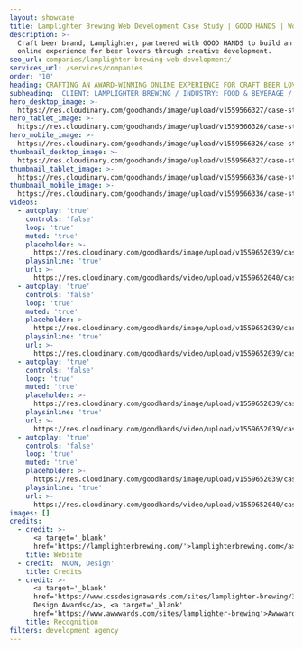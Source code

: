 ```yaml
---
layout: showcase
title: Lamplighter Brewing Web Development Case Study | GOOD HANDS | Work
description: >-
  Craft beer brand, Lamplighter, partnered with GOOD HANDS to build an engaging
  online experience for beer lovers through creative development.
seo_url: companies/lamplighter-brewing-web-development/
services_url: /services/companies
order: '10'
heading: CRAFTING AN AWARD-WINNING ONLINE EXPERIENCE FOR CRAFT BEER LOVERS
subheading: 'CLIENT: LAMPLIGHTER BREWING / INDUSTRY: FOOD & BEVERAGE / ROLE: DEVELOPMENT'
hero_desktop_image: >-
  https://res.cloudinary.com/goodhands/image/upload/v1559566327/case-studies/lamplighter-brewing/case-study-lamplighter-brewing-1280px_vlceub.jpg
hero_tablet_image: >-
  https://res.cloudinary.com/goodhands/image/upload/v1559566326/case-studies/lamplighter-brewing/case-study-lamplighter-brewing-768px_neuho3.jpg
hero_mobile_image: >-
  https://res.cloudinary.com/goodhands/image/upload/v1559566326/case-studies/lamplighter-brewing/case-study-lamplighter-brewing-360px_oky1uo.jpg
thumbnail_desktop_image: >-
  https://res.cloudinary.com/goodhands/image/upload/v1559566327/case-studies/lamplighter-brewing/case-study-lamplighter-brewing-1280px_vlceub.jpg
thumbnail_tablet_image: >-
  https://res.cloudinary.com/goodhands/image/upload/v1559566336/case-studies/lamplighter-brewing/lamplighter-brewing-thumbnail-768px_gkr0z2.jpg
thumbnail_mobile_image: >-
  https://res.cloudinary.com/goodhands/image/upload/v1559566336/case-studies/lamplighter-brewing/lamplighter-brewing-thumbnail-360px_l6ugux.jpg
videos:
  - autoplay: 'true'
    controls: 'false'
    loop: 'true'
    muted: 'true'
    placeholder: >-
      https://res.cloudinary.com/goodhands/image/upload/v1559652039/case-studies/lamplighter-brewing/case-study-lamplighter-brewing-01_uphaxf.jpg
    playsinline: 'true'
    url: >-
      https://res.cloudinary.com/goodhands/video/upload/v1559652040/case-studies/lamplighter-brewing/case-study-lamplighter-brewing-01_ta8rsi.mp4
  - autoplay: 'true'
    controls: 'false'
    loop: 'true'
    muted: 'true'
    placeholder: >-
      https://res.cloudinary.com/goodhands/image/upload/v1559652039/case-studies/lamplighter-brewing/case-study-lamplighter-brewing-02_fksxhp.jpg
    playsinline: 'true'
    url: >-
      https://res.cloudinary.com/goodhands/video/upload/v1559652039/case-studies/lamplighter-brewing/case-study-lamplighter-brewing-02_r9knnq.mp4
  - autoplay: 'true'
    controls: 'false'
    loop: 'true'
    muted: 'true'
    placeholder: >-
      https://res.cloudinary.com/goodhands/image/upload/v1559652039/case-studies/lamplighter-brewing/case-study-lamplighter-brewing-03_nlp9mx.jpg
    playsinline: 'true'
    url: >-
      https://res.cloudinary.com/goodhands/video/upload/v1559652039/case-studies/lamplighter-brewing/case-study-lamplighter-brewing-03_ee1tgn.mp4
  - autoplay: 'true'
    controls: 'false'
    loop: 'true'
    muted: 'true'
    placeholder: >-
      https://res.cloudinary.com/goodhands/image/upload/v1559652039/case-studies/lamplighter-brewing/case-study-lamplighter-brewing-04_ozzbeu.jpg
    playsinline: 'true'
    url: >-
      https://res.cloudinary.com/goodhands/video/upload/v1559652040/case-studies/lamplighter-brewing/case-study-lamplighter-brewing-04_jjpowc.mp4
images: []
credits:
  - credit: >-
      <a target='_blank'
      href='https://lamplighterbrewing.com/'>lamplighterbrewing.com</a>
    title: Website
  - credit: 'NOON, Design'
    title: Credits
  - credit: >-
      <a target='_blank'
      href='https://www.cssdesignawards.com/sites/lamplighter-brewing/33260/'>CSS
      Design Awards</a>, <a target='_blank'
      href='https://www.awwwards.com/sites/lamplighter-brewing'>Awwwards</a>
    title: Recognition
filters: development agency
---
```


